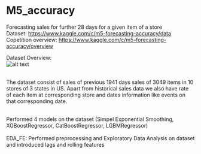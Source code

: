 # M5_accuracy

Forecasting sales for further 28 days for a given item of a store<br/>
Dataset: https://www.kaggle.com/c/m5-forecasting-accuracy/data<br/>
Copetition overview: https://www.kaggle.com/c/m5-forecasting-accuracy/overview<br/>

Dataset Overview:<br/>
![alt text](https://github.com/Deshram/M5_accuracy/blob/main/screenshots/Dataset_overview.jpg)

<br>The dataset consist of sales of previous 1941 days sales of 3049 items in 10 stores of 3 states in US. Apart from historical sales data we also have rate of each item at corresponding store and dates information like events on that corresponding date.</br>

<br>Performed 4 models on the dataset (Simpel Exponential Smoothing, XGBoostRegressor, CatBoostRegressor, LGBMRegressor)</br>
<br>EDA_FE: Performed preprocessing and Exploratory Data Analysis on dataset and introduced lags and rolling features</br>

